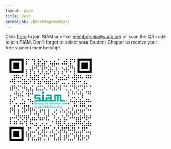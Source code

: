 ```yaml
---
layout: page
title: Join 
permalink: /becomingamember/
---
```

Click [here](https://www.siam.org/membership/individual-membership/) to join SIAM or email <membership@siam.org> or scan the QR code to join SIAM. Don’t forget to select your Student Chapter to receive your free student membership!

![SIAM QR Code](/assets/SIAMQRCode.png)
